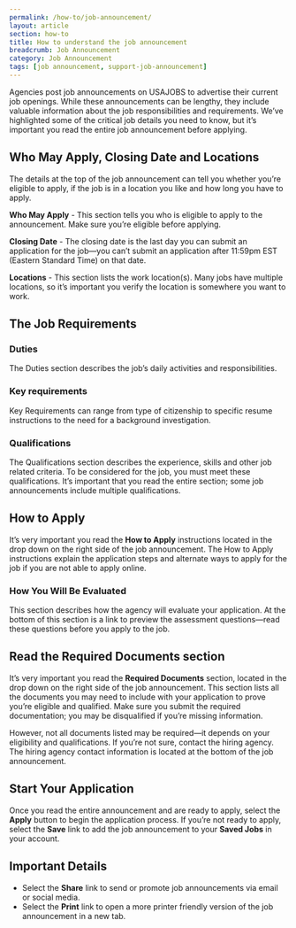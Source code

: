 ```yaml
---
permalink: /how-to/job-announcement/
layout: article
section: how-to
title: How to understand the job announcement
breadcrumb: Job Announcement
category: Job Announcement
tags: [job announcement, support-job-announcement]
---
```


Agencies post job announcements on USAJOBS to advertise their current job openings. While these announcements can be lengthy, they include valuable information about the job responsibilities and requirements. We’ve highlighted some of the critical job details you need to know, but it’s important you read the entire job announcement before applying.

## Who May Apply, Closing Date and Locations

The details at the top of the job announcement can tell you whether you’re eligible to apply, if the job is in a location you like and how long you have to apply. 

**Who May Apply** - This section tells you who is eligible to apply to the announcement.  Make sure you’re eligible before applying.

**Closing Date** - The closing date is the last day you can submit an application for the job—you can’t submit an application after 11:59pm EST (Eastern Standard Time) on that date.

**Locations** - This section lists the work location(s). Many jobs have multiple locations, so it’s important you verify the location is somewhere you want to work.

## The Job Requirements

### Duties

The Duties section describes the job’s daily activities and responsibilities.

### Key requirements

Key Requirements can range from type of citizenship to specific resume instructions to the need for a background investigation.

### Qualifications

The Qualifications section describes the experience, skills and other job related criteria. To be considered for the job, you must meet these qualifications. It’s important that you read the entire section; some job announcements include multiple qualifications.

## How to Apply 

It’s very important you read the **How to Apply** instructions located in the drop down on the right side of the job announcement. The How to Apply instructions explain the application steps and alternate ways to apply for the job if you are not able to apply online. 

### How You Will Be Evaluated
This section describes how the agency will evaluate your application. At the bottom of this section is a link to preview the assessment questions—read these questions before you apply to the job.

## Read the Required Documents section

It’s very important you read the **Required Documents** section, located in the drop down on the right side of the job announcement. This section lists all the documents you may need to include with your application to prove you’re eligible and qualified. Make sure you submit the required documentation; you may be disqualified if you’re missing information. 

However, not all documents listed may be required—it depends on your eligibility and qualifications. If you’re not sure, contact the hiring agency. The hiring agency contact information is located at the bottom of the job announcement.


## Start Your Application

Once you read the entire announcement and are ready to apply, select the **Apply** button to begin the application process. If you’re not ready to apply, select the **Save** link to add the job announcement to your **Saved Jobs** in your account.

## Important Details

* Select the **Share** link to send or promote job announcements via email or social media.
* Select the **Print** link to open a more printer friendly version of the job announcement in a new tab.
